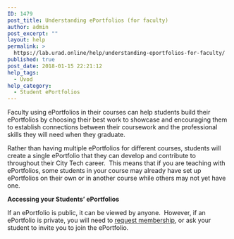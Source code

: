```yaml
---
ID: 1479
post_title: Understanding ePortfolios (for faculty)
author: admin
post_excerpt: ""
layout: help
permalink: >
  https://lab.urad.online/help/understanding-eportfolios-for-faculty/
published: true
post_date: 2018-01-15 22:21:12
help_tags:
  - Úvod
help_category:
  - Student ePortfolios
---
```

Faculty using ePortfolios in their courses can help students build their ePortfolios by choosing their best work to showcase and encouraging them to establish connections between their coursework and the professional skills they will need when they graduate.

Rather than having multiple ePortfolios for different courses, students will create a single ePortfolio that they can develop and contribute to throughout their City Tech career.  This means that if you are teaching with ePortfolios, some students in your course may already have set up ePortfolios on their own or in another course while others may not yet have one.

<strong>Accessing your Students’ ePortfolios</strong>

If an ePortfolio is public, it can be viewed by anyone.  However, if an ePortfolio is private, you will need to <a href="https://lab.urad.online/help/changing-privacy-and-other-settings-on-an-eportfolio#access">request membership</a>, or ask your student to invite you to join the ePortfolio.